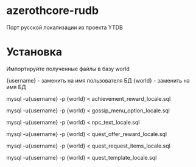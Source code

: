 # azerothcore-rudb
Порт русской локализации из проекта YTDB
# Установка
Импортируйте полученные файлы в базу world

{username} - заменить на имя пользователя БД
{world} - заменить на имя БД

mysql -u{username} -p {world} < achievement_reward_locale.sql

mysql -u{username} -p {world} < gossip_menu_option_locale.sql

mysql -u{username} -p {world} < npc_text_locale.sql

mysql -u{username} -p {world} < quest_offer_reward_locale.sql

mysql -u{username} -p {world} < quest_request_items_locale.sql

mysql -u{username} -p {world} < quest_template_locale.sql
